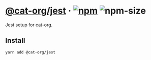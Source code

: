 # [@cat-org/jest][website] · <!-- badges.start -->[![npm][npm-image]][npm-link] ![npm-size][npm-size-image]

[npm-image]: https://img.shields.io/npm/v/@cat-org/jest.svg
[npm-link]: https://www.npmjs.com/package/@cat-org/jest
[npm-size-image]: https://img.shields.io/bundlephobia/minzip/@cat-org/jest.svg

<!-- badges.end -->

[website]: https://cat-org.github.io/core/jest

Jest setup for cat-org.

## Install

```sh
yarn add @cat-org/jest
```
